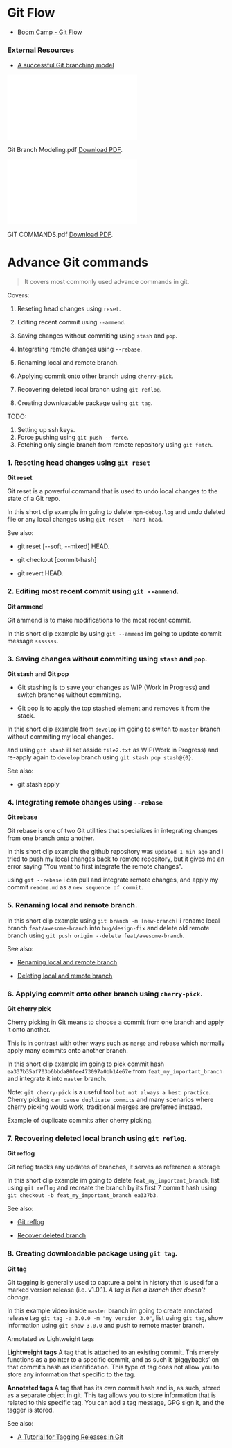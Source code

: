 # Git Flow

- [Boom Camp - Git Flow](https://github.com/boomcamp/git-flow)


### External Resources

- [A successful Git branching model](https://nvie.com/posts/a-successful-git-branching-model/)



<object data="presentations/Git Branch Modeling.pdf" type="application/pdf" width="700px" height="700px">
    <embed src="presentations/Git Branch Modeling.pdf">
        <p>Git Branch Modeling.pdf <a href="presentations/Git Branch Modeling.pdf">Download PDF</a>.</p>
    </embed>
</object>




<object data="presentations/Git Branch Modeling.pdf" type="application/pdf" width="700px" height="700px">
    <embed src="presentations/GIT COMMANDS.pdf">
        <p>GIT COMMANDS.pdf <a href="presentations/GIT COMMANDS.pdf">Download PDF</a>.</p>
    </embed>
</object>


# Advance Git commands

> It covers most commonly used advance commands in git. 

Covers:

1. Reseting head changes using `reset`.

2. Editing recent commit using `--ammend`.

3. Saving changes without commiting using `stash` and `pop`.

4. Integrating remote changes using `--rebase`.

5. Renaming local and remote branch.

6. Applying commit onto other branch using `cherry-pick`.

7. Recovering deleted local branch using `git reflog`.

8. Creating downloadable package using `git tag`.


TODO:

1. Setting up ssh keys.
2. Force pushing using `git push --force`.
3. Fetching only single branch from remote repository using `git fetch`.


### 1. Reseting head changes using `git reset`

**Git reset**

Git reset is a powerful command that is used to undo local changes to the state of a Git repo.

In this short clip example im going to delete `npm-debug.log` and undo deleted file or any local changes using `git reset --hard head`.

<Short video clip>

See also:

- git reset [--soft, --mixed] HEAD.

- git checkout [commit-hash] 

- git revert HEAD.


### 2. Editing most recent commit using `git --ammend`.

**Git ammend**

Git ammend is to make modifications to the most recent commit.

In this short clip example by using `git --ammend` im going to update commit message `sssssss`.

<Short video clip>


### 3. Saving changes without commiting using `stash` and `pop`.

**Git stash** and **Git pop**

- Git stashing is to save your changes as WIP (Work in Progress) and switch branches without commiting.

- Git pop is to apply the top stashed element and removes it from the stack.

In this short clip example from `develop` im going to switch to `master` branch without commiting my local changes. 

and using `git stash` ill set asside `file2.txt` as WIP(Work in Progress) and re-apply again to `develop` branch using `git stash pop stash@{0}`.

<Short video clip>

See also:

- git stash apply


### 4. Integrating remote changes using `--rebase`

**Git rebase**

Git rebase is one of two Git utilities that specializes in integrating changes from one branch onto another.

In this short clip example the github repository was `updated 1 min ago` and i tried to push my local changes back to remote repository, but it gives me an error saying "You want to first integrate the remote changes".

using `git --rebase` i can pull and integrate remote changes, and apply my commit `readme.md` as a `new sequence of commit`.

<Short video clip>


### 5. Renaming local and remote branch.

In this short clip example using `git branch -m [new-branch]` i rename local branch `feat/awesome-branch` into `bug/design-fix` and delete old remote branch using `git push origin --delete feat/awesome-branch`.

<Short video clip>


See also:

- [Renaming local and remote branch](https://multiplestates.wordpress.com/2015/02/05/rename-a-local-and-remote-branch-in-git/)

- [Deleting local and remote branch](https://koukia.ca/delete-a-local-and-a-remote-git-branch-61df0b10d323)


### 6. Applying commit onto other branch using `cherry-pick`.

**Git cherry pick**

Cherry picking in Git means to choose a commit from one branch and apply it onto another.

This is in contrast with other ways such as `merge` and rebase which normally apply many commits onto another branch.


In this short clip example im going to pick commit hash `ea337b35af703b6bbda80fee473097a0bb14e67e` from `feat_my_important_branch` and integrate it into `master` branch.

<Short video clip>

Note: `git cherry-pick` is a useful tool `but not always a best practice`. Cherry picking `can cause duplicate commits` and many scenarios where cherry picking would work, traditional merges are preferred instead.


Example of duplicate commits after cherry picking.

<Short video clip>


### 7. Recovering deleted local branch using `git reflog`.

**Git reflog**

Git reflog tracks any updates of branches, it serves as reference a storage

In this short clip example im going to delete `feat_my_important_branch`, list using `git reflog` and recreate the branch by its first 7 commit hash using `git checkout -b feat_my_important_branch ea337b3`.

<Short video clip>

See also:

- [Git reflog](http://gitready.com/intermediate/2009/02/09/reflog-your-safety-net.html)

- [Recover deleted branch](https://gist.github.com/jbgo/1944238)


### 8. Creating downloadable package using `git tag`.

**Git tag**

Git tagging is generally used to capture a point in history that is used for a marked version release (i.e. v1.0.1). *A tag is like a branch that doesn’t change*.

In this example video inside `master` branch im going to create annotated release tag `git tag -a 3.0.0 -m "my version 3.0"`, list using `git tag`, show information using `git show 3.0.0` and push to remote master branch.

<Short video clip>

Annotated vs Lightweight tags

**Lightweight tags** A tag that is attached to an existing commit. This merely functions as a pointer to a specific commit, and as such it ‘piggybacks’ on that commit’s hash as identification. This type of tag does not allow you to store any information that specific to the tag.

**Annotated tags** A tag that has its own commit hash and is, as such, stored as a separate object in git. This tag allows you to store information that is related to this specific tag. You can add a tag message, GPG sign it, and the tagger is stored.

See also:

- [A Tutorial for Tagging Releases in Git](https://dev.to/neshaz/a-tutorial-for-tagging-releases-in-git-147e)


